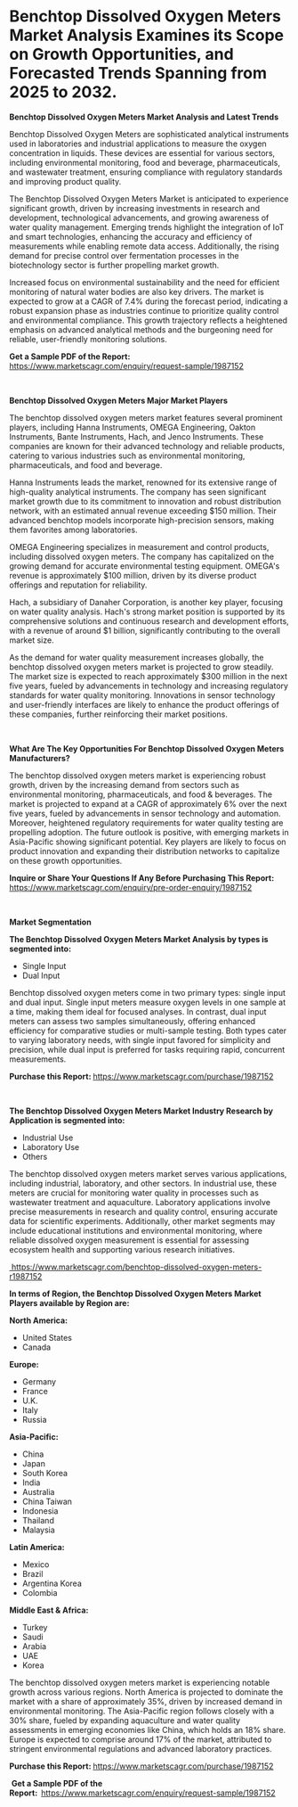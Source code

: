 <p><h1>Benchtop Dissolved Oxygen Meters Market Analysis Examines its Scope on Growth Opportunities, and Forecasted Trends Spanning from 2025 to 2032.</h1></p><p><strong>Benchtop Dissolved Oxygen Meters Market Analysis and Latest Trends</strong></p>
<p><p>Benchtop Dissolved Oxygen Meters are sophisticated analytical instruments used in laboratories and industrial applications to measure the oxygen concentration in liquids. These devices are essential for various sectors, including environmental monitoring, food and beverage, pharmaceuticals, and wastewater treatment, ensuring compliance with regulatory standards and improving product quality.</p><p>The Benchtop Dissolved Oxygen Meters Market is anticipated to experience significant growth, driven by increasing investments in research and development, technological advancements, and growing awareness of water quality management. Emerging trends highlight the integration of IoT and smart technologies, enhancing the accuracy and efficiency of measurements while enabling remote data access. Additionally, the rising demand for precise control over fermentation processes in the biotechnology sector is further propelling market growth.</p><p>Increased focus on environmental sustainability and the need for efficient monitoring of natural water bodies are also key drivers. The market is expected to grow at a CAGR of 7.4% during the forecast period, indicating a robust expansion phase as industries continue to prioritize quality control and environmental compliance. This growth trajectory reflects a heightened emphasis on advanced analytical methods and the burgeoning need for reliable, user-friendly monitoring solutions.</p></p>
<p><strong>Get a Sample PDF of the Report:&nbsp;</strong> <a href="https://www.marketscagr.com/enquiry/request-sample/1987152?utm_campaign=2631&utm_medium=2&utm_source=Github&utm_content=ia&utm_term=12042025&utm_id=benchtop-dissolved-oxygen-meters">https://www.marketscagr.com/enquiry/request-sample/1987152</a></p>
<p>&nbsp;</p>
<p><strong>Benchtop Dissolved Oxygen Meters Major Market Players</strong></p>
<p><p>The benchtop dissolved oxygen meters market features several prominent players, including Hanna Instruments, OMEGA Engineering, Oakton Instruments, Bante Instruments, Hach, and Jenco Instruments. These companies are known for their advanced technology and reliable products, catering to various industries such as environmental monitoring, pharmaceuticals, and food and beverage.</p><p>Hanna Instruments leads the market, renowned for its extensive range of high-quality analytical instruments. The company has seen significant market growth due to its commitment to innovation and robust distribution network, with an estimated annual revenue exceeding $150 million. Their advanced benchtop models incorporate high-precision sensors, making them favorites among laboratories.</p><p>OMEGA Engineering specializes in measurement and control products, including dissolved oxygen meters. The company has capitalized on the growing demand for accurate environmental testing equipment. OMEGA's revenue is approximately $100 million, driven by its diverse product offerings and reputation for reliability.</p><p>Hach, a subsidiary of Danaher Corporation, is another key player, focusing on water quality analysis. Hach's strong market position is supported by its comprehensive solutions and continuous research and development efforts, with a revenue of around $1 billion, significantly contributing to the overall market size.</p><p>As the demand for water quality measurement increases globally, the benchtop dissolved oxygen meters market is projected to grow steadily. The market size is expected to reach approximately $300 million in the next five years, fueled by advancements in technology and increasing regulatory standards for water quality monitoring. Innovations in sensor technology and user-friendly interfaces are likely to enhance the product offerings of these companies, further reinforcing their market positions.</p></p>
<p>&nbsp;</p>
<p><strong>What Are The Key Opportunities For Benchtop Dissolved Oxygen Meters Manufacturers?</strong></p>
<p><p>The benchtop dissolved oxygen meters market is experiencing robust growth, driven by the increasing demand from sectors such as environmental monitoring, pharmaceuticals, and food & beverages. The market is projected to expand at a CAGR of approximately 6% over the next five years, fueled by advancements in sensor technology and automation. Moreover, heightened regulatory requirements for water quality testing are propelling adoption. The future outlook is positive, with emerging markets in Asia-Pacific showing significant potential. Key players are likely to focus on product innovation and expanding their distribution networks to capitalize on these growth opportunities.</p></p>
<p><strong>Inquire or Share Your Questions If Any Before Purchasing This Report:</strong> <a href="https://www.marketscagr.com/enquiry/pre-order-enquiry/1987152?utm_campaign=2631&utm_medium=2&utm_source=Github&utm_content=ia&utm_term=12042025&utm_id=benchtop-dissolved-oxygen-meters">https://www.marketscagr.com/enquiry/pre-order-enquiry/1987152</a></p>
<p>&nbsp;</p>
<p><strong>Market Segmentation</strong></p>
<p><strong>The Benchtop Dissolved Oxygen Meters Market Analysis by types is segmented into:</strong></p>
<p><ul><li>Single Input</li><li>Dual Input</li></ul></p>
<p><p>Benchtop dissolved oxygen meters come in two primary types: single input and dual input. Single input meters measure oxygen levels in one sample at a time, making them ideal for focused analyses. In contrast, dual input meters can assess two samples simultaneously, offering enhanced efficiency for comparative studies or multi-sample testing. Both types cater to varying laboratory needs, with single input favored for simplicity and precision, while dual input is preferred for tasks requiring rapid, concurrent measurements.</p></p>
<p><strong>Purchase this Report:&nbsp;</strong><a href="https://www.marketscagr.com/purchase/1987152?utm_campaign=2631&utm_medium=2&utm_source=Github&utm_content=ia&utm_term=12042025&utm_id=benchtop-dissolved-oxygen-meters">https://www.marketscagr.com/purchase/1987152</a></p>
<p>&nbsp;</p>
<p><strong>The Benchtop Dissolved Oxygen Meters Market Industry Research by Application is segmented into:</strong></p>
<p><ul><li>Industrial Use</li><li>Laboratory Use</li><li>Others</li></ul></p>
<p><p>The benchtop dissolved oxygen meters market serves various applications, including industrial, laboratory, and other sectors. In industrial use, these meters are crucial for monitoring water quality in processes such as wastewater treatment and aquaculture. Laboratory applications involve precise measurements in research and quality control, ensuring accurate data for scientific experiments. Additionally, other market segments may include educational institutions and environmental monitoring, where reliable dissolved oxygen measurement is essential for assessing ecosystem health and supporting various research initiatives.</p></p>
<p><a href="https://www.marketscagr.com/benchtop-dissolved-oxygen-meters-r1987152?utm_campaign=2631&utm_medium=2&utm_source=Github&utm_content=ia&utm_term=12042025&utm_id=benchtop-dissolved-oxygen-meters">&nbsp;https://www.marketscagr.com/benchtop-dissolved-oxygen-meters-r1987152</a></p>
<p><strong>In terms of Region, the Benchtop Dissolved Oxygen Meters Market Players available by Region are:</strong></p>
<p>
    <p> <strong> North America: </strong>
        <ul>
            <li>United States</li>
            <li>Canada</li>
        </ul>
        </p> 
    <p> <strong> Europe: </strong>
        <ul>
            <li>Germany</li>
            <li>France</li>
            <li>U.K.</li>
            <li>Italy</li>
            <li>Russia</li>
        </ul>
        </p> 
    <p> <strong> Asia-Pacific: </strong>
        <ul>
            <li>China</li>
            <li>Japan</li>
            <li>South Korea</li>
            <li>India</li>
            <li>Australia</li>
            <li>China Taiwan</li>
            <li>Indonesia</li>
            <li>Thailand</li>
            <li>Malaysia</li>
        </ul>
        </p> 
    <p> <strong> Latin America: </strong>
        <ul>
            <li>Mexico</li>
            <li>Brazil</li>
            <li>Argentina Korea</li>
            <li>Colombia</li>
        </ul>
        </p> 
    <p> <strong> Middle East & Africa: </strong>
        <ul>
            <li>Turkey</li>
            <li>Saudi</li>
            <li>Arabia</li>
            <li>UAE</li>
            <li>Korea</li>
        </ul>
    </p>
    </p>
<p><p>The benchtop dissolved oxygen meters market is experiencing notable growth across various regions. North America is projected to dominate the market with a share of approximately 35%, driven by increased demand in environmental monitoring. The Asia-Pacific region follows closely with a 30% share, fueled by expanding aquaculture and water quality assessments in emerging economies like China, which holds an 18% share. Europe is expected to comprise around 17% of the market, attributed to stringent environmental regulations and advanced laboratory practices.</p></p>
<p><strong>Purchase this Report: </strong><a href="https://www.marketscagr.com/purchase/1987152?utm_campaign=2631&utm_medium=2&utm_source=Github&utm_content=ia&utm_term=12042025&utm_id=benchtop-dissolved-oxygen-meters">https://www.marketscagr.com/purchase/1987152</a></p>
<p>&nbsp;<strong>Get a Sample PDF of the Report:&nbsp;&nbsp;</strong><a href="https://www.marketscagr.com/enquiry/request-sample/1987152?utm_campaign=2631&utm_medium=2&utm_source=Github&utm_content=ia&utm_term=12042025&utm_id=benchtop-dissolved-oxygen-meters">https://www.marketscagr.com/enquiry/request-sample/1987152</a></p>
<p><strong></strong></p>
<p><p></p><p></p><p></p></p>